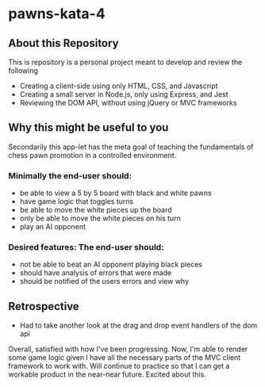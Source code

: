 # pawns-kata-4

## About this Repository

This is repository is a personal project meant to develop and review the
following

* Creating a client-side using only HTML, CSS, and Javascript
* Creating a small server in Node.js, only using Express, and Jest
* Reviewing the DOM API, without using jQuery or MVC frameworks

## Why this might be useful to you

Secondarily this app-let has the meta goal of teaching the fundamentals of chess
pawn promotion in a controlled environment.

### Minimally the end-user should:

* be able to view a 5 by 5 board with black and white pawns
* have game logic that toggles turns
* be able to move the white pieces up the board
* only be able to move the white pieces on his turn
* play an AI opponent

### Desired features: The end-user should:

* not be able to beat an AI opponent playing black pieces
* should have analysis of errors that were made
* should be notified of the users errors and view why

## Retrospective

* Had to take another look at the drag and drop event handlers of the dom api

Overall, satisfied with how I've been progressing. Now, I'm able to render some
game logic given I have all the necessary parts of the MVC client framework to
work with. Will continue to practice so that I can get a workable product in the
near-near future. Excited about this.
